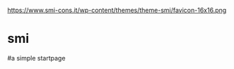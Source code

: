</img>https://www.smi-cons.it/wp-content/themes/theme-smi/favicon-16x16.png</img>
# smi
#a simple startpage
